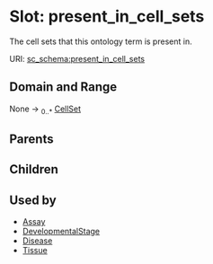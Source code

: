 
# Slot: present_in_cell_sets

The cell sets that this ontology term is present in.

URI: [sc_schema:present_in_cell_sets](https://w3id.org/single-cell-schema/present_in_cell_sets)


## Domain and Range

None &#8594;  <sub>0..\*</sub> [CellSet](CellSet.md)

## Parents


## Children


## Used by

 * [Assay](Assay.md)
 * [DevelopmentalStage](DevelopmentalStage.md)
 * [Disease](Disease.md)
 * [Tissue](Tissue.md)
